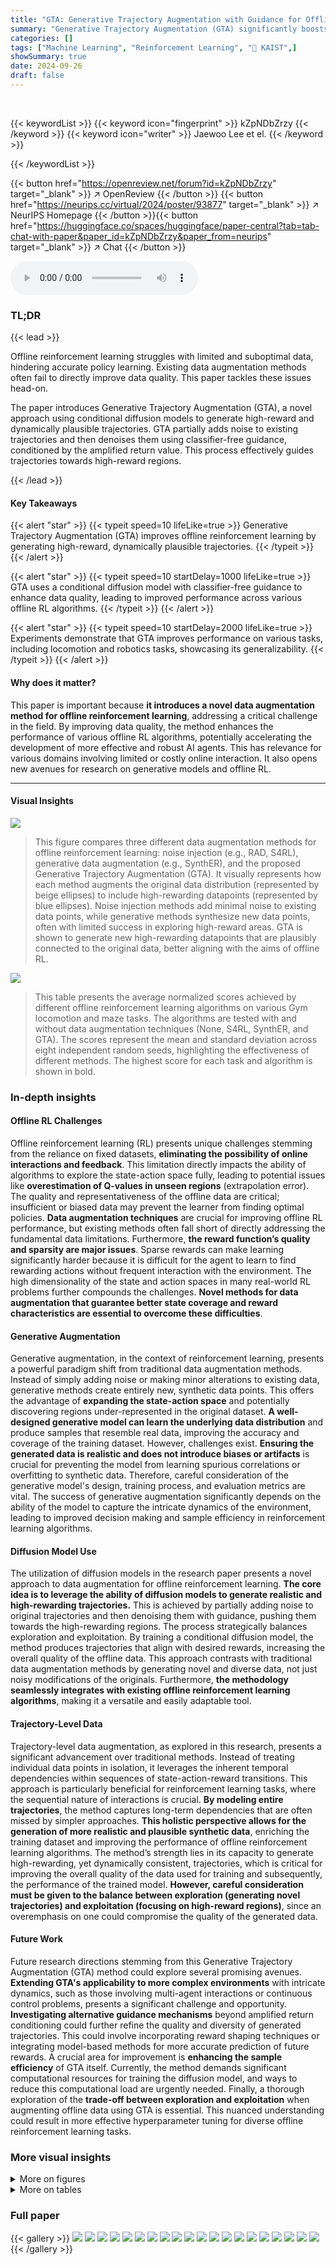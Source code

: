 ```yaml
---
title: "GTA: Generative Trajectory Augmentation with Guidance for Offline Reinforcement Learning"
summary: "Generative Trajectory Augmentation (GTA) significantly boosts offline reinforcement learning by generating high-reward trajectories using a conditional diffusion model, enhancing algorithm performance..."
categories: []
tags: ["Machine Learning", "Reinforcement Learning", "🏢 KAIST",]
showSummary: true
date: 2024-09-26
draft: false
---
```


<br>

{{< keywordList >}}
{{< keyword icon="fingerprint" >}} kZpNDbZrzy {{< /keyword >}}
{{< keyword icon="writer" >}} Jaewoo Lee et el. {{< /keyword >}}
 
{{< /keywordList >}}

{{< button href="https://openreview.net/forum?id=kZpNDbZrzy" target="_blank" >}}
↗ OpenReview
{{< /button >}}
{{< button href="https://neurips.cc/virtual/2024/poster/93877" target="_blank" >}}
↗ NeurIPS Homepage
{{< /button >}}{{< button href="https://huggingface.co/spaces/huggingface/paper-central?tab=tab-chat-with-paper&paper_id=kZpNDbZrzy&paper_from=neurips" target="_blank" >}}
↗ Chat
{{< /button >}}



<audio controls>
    <source src="https://ai-paper-reviewer.com/kZpNDbZrzy/podcast.wav" type="audio/wav">
    Your browser does not support the audio element.
</audio>


### TL;DR


{{< lead >}}

Offline reinforcement learning struggles with limited and suboptimal data, hindering accurate policy learning.  Existing data augmentation methods often fail to directly improve data quality. This paper tackles these issues head-on. 

The paper introduces Generative Trajectory Augmentation (GTA), a novel approach using conditional diffusion models to generate high-reward and dynamically plausible trajectories.  GTA partially adds noise to existing trajectories and then denoises them using classifier-free guidance, conditioned by the amplified return value. This process effectively guides trajectories towards high-reward regions.

{{< /lead >}}


#### Key Takeaways

{{< alert "star" >}}
{{< typeit speed=10 lifeLike=true >}} Generative Trajectory Augmentation (GTA) improves offline reinforcement learning by generating high-reward, dynamically plausible trajectories. {{< /typeit >}}
{{< /alert >}}

{{< alert "star" >}}
{{< typeit speed=10 startDelay=1000 lifeLike=true >}} GTA uses a conditional diffusion model with classifier-free guidance to enhance data quality, leading to improved performance across various offline RL algorithms. {{< /typeit >}}
{{< /alert >}}

{{< alert "star" >}}
{{< typeit speed=10 startDelay=2000 lifeLike=true >}} Experiments demonstrate that GTA improves performance on various tasks, including locomotion and robotics tasks, showcasing its generalizability. {{< /typeit >}}
{{< /alert >}}

#### Why does it matter?
This paper is important because **it introduces a novel data augmentation method for offline reinforcement learning**, addressing a critical challenge in the field.  By improving data quality, the method enhances the performance of various offline RL algorithms, potentially accelerating the development of more effective and robust AI agents. This has relevance for various domains involving limited or costly online interaction. It also opens new avenues for research on generative models and offline RL.

------
#### Visual Insights



![](https://ai-paper-reviewer.com/kZpNDbZrzy/figures_1_1.jpg)

> This figure compares three different data augmentation methods for offline reinforcement learning: noise injection (e.g., RAD, S4RL), generative data augmentation (e.g., SynthER), and the proposed Generative Trajectory Augmentation (GTA).  It visually represents how each method augments the original data distribution (represented by beige ellipses) to include high-rewarding datapoints (represented by blue ellipses). Noise injection methods add minimal noise to existing data points, while generative methods synthesize new data points, often with limited success in exploring high-reward areas.  GTA is shown to generate new high-rewarding datapoints that are plausibly connected to the original data, better aligning with the aims of offline RL.





![](https://ai-paper-reviewer.com/kZpNDbZrzy/tables_6_1.jpg)

> This table presents the average normalized scores achieved by different offline reinforcement learning algorithms on various Gym locomotion and maze tasks.  The algorithms are tested with and without data augmentation techniques (None, S4RL, SynthER, and GTA).  The scores represent the mean and standard deviation across eight independent random seeds, highlighting the effectiveness of different methods. The highest score for each task and algorithm is shown in bold.





### In-depth insights


#### Offline RL Challenges
Offline reinforcement learning (RL) presents unique challenges stemming from the reliance on fixed datasets, **eliminating the possibility of online interactions and feedback**. This limitation directly impacts the ability of algorithms to explore the state-action space fully, leading to potential issues like **overestimation of Q-values in unseen regions** (extrapolation error).  The quality and representativeness of the offline data are critical; insufficient or biased data may prevent the learner from finding optimal policies.  **Data augmentation techniques** are crucial for improving offline RL performance, but existing methods often fall short of directly addressing the fundamental data limitations. Furthermore, **the reward function’s quality and sparsity are major issues**.  Sparse rewards can make learning significantly harder because it is difficult for the agent to learn to find rewarding actions without frequent interaction with the environment.  The high dimensionality of the state and action spaces in many real-world RL problems further compounds the challenges. **Novel methods for data augmentation that guarantee better state coverage and reward characteristics are essential to overcome these difficulties**.

#### Generative Augmentation
Generative augmentation, in the context of reinforcement learning, presents a powerful paradigm shift from traditional data augmentation methods.  Instead of simply adding noise or making minor alterations to existing data, generative methods create entirely new, synthetic data points. This offers the advantage of **expanding the state-action space** and potentially discovering regions under-represented in the original dataset.  **A well-designed generative model can learn the underlying data distribution** and produce samples that resemble real data, improving the accuracy and coverage of the training dataset.  However, challenges exist.  **Ensuring the generated data is realistic and does not introduce biases or artifacts** is crucial for preventing the model from learning spurious correlations or overfitting to synthetic data.  Therefore, careful consideration of the generative model's design, training process, and evaluation metrics are vital.  The success of generative augmentation significantly depends on the ability of the model to capture the intricate dynamics of the environment, leading to improved decision making and sample efficiency in reinforcement learning algorithms.

#### Diffusion Model Use
The utilization of diffusion models in the research paper presents a novel approach to data augmentation for offline reinforcement learning.  **The core idea is to leverage the ability of diffusion models to generate realistic and high-rewarding trajectories.** This is achieved by partially adding noise to original trajectories and then denoising them with guidance, pushing them towards the high-rewarding regions. The process strategically balances exploration and exploitation. By training a conditional diffusion model, the method produces trajectories that align with desired rewards, increasing the overall quality of the offline data. This approach contrasts with traditional data augmentation methods by generating novel and diverse data, not just noisy modifications of the originals.  Furthermore, **the methodology seamlessly integrates with existing offline reinforcement learning algorithms**, making it a versatile and easily adaptable tool.

#### Trajectory-Level Data
Trajectory-level data augmentation, as explored in this research, presents a significant advancement over traditional methods.  Instead of treating individual data points in isolation, it leverages the inherent temporal dependencies within sequences of state-action-reward transitions. This approach is particularly beneficial for reinforcement learning tasks, where the sequential nature of interactions is crucial. **By modeling entire trajectories**, the method captures long-term dependencies that are often missed by simpler approaches. **This holistic perspective allows for the generation of more realistic and plausible synthetic data**, enriching the training dataset and improving the performance of offline reinforcement learning algorithms. The method’s strength lies in its capacity to generate high-rewarding, yet dynamically consistent, trajectories, which is critical for improving the overall quality of the data used for training and subsequently, the performance of the trained model.  **However, careful consideration must be given to the balance between exploration (generating novel trajectories) and exploitation (focusing on high-reward regions)**, since an overemphasis on one could compromise the quality of the generated data.

#### Future Work
Future research directions stemming from this Generative Trajectory Augmentation (GTA) method could explore several promising avenues. **Extending GTA's applicability to more complex environments** with intricate dynamics, such as those involving multi-agent interactions or continuous control problems, presents a significant challenge and opportunity.  **Investigating alternative guidance mechanisms** beyond amplified return conditioning could further refine the quality and diversity of generated trajectories.  This could involve incorporating reward shaping techniques or integrating model-based methods for more accurate prediction of future rewards.  A crucial area for improvement is **enhancing the sample efficiency** of GTA itself.  Currently, the method demands significant computational resources for training the diffusion model, and ways to reduce this computational load are urgently needed.  Finally, a thorough exploration of the **trade-off between exploration and exploitation** when augmenting offline data using GTA is essential.  This nuanced understanding could result in more effective hyperparameter tuning for diverse offline reinforcement learning tasks.


### More visual insights

<details>
<summary>More on figures
</summary>


![](https://ai-paper-reviewer.com/kZpNDbZrzy/figures_3_1.jpg)

> This figure illustrates the three main stages of the Generative Trajectory Augmentation (GTA) method. Stage A involves training a conditional diffusion model to generate trajectories.  Stage B augments the trajectories by partially adding noise using a diffusion model's forward process and then denoising it with amplified return guidance (pushing trajectories towards higher rewards). Stage C uses the augmented dataset to train offline reinforcement learning (RL) algorithms (TD3BC, IQL, CQL, MCQ).


![](https://ai-paper-reviewer.com/kZpNDbZrzy/figures_4_1.jpg)

> This figure illustrates the mechanism of GTA's data augmentation process, which involves two main steps: partial noising and guided denoising.  The partial noising process adds noise to the original trajectory, controlled by the parameter μ, allowing for exploration of new state-action spaces.  The level of exploration increases as μ increases. The guided denoising process uses amplified return guidance to direct the trajectory towards high-rewarding areas, enhancing exploitation of already learned knowledge.  The figure visually represents this process by showing how trajectories are shifted towards the high-rewarding region during denoising, while preserving plausibility by starting from a partially noised version of the original trajectory. 


![](https://ai-paper-reviewer.com/kZpNDbZrzy/figures_7_1.jpg)

> This figure demonstrates the ablation study on the impact of partial noising (different noise levels) and amplified return guidance. (a) and (b) show the training curves of TD3BC on two different D4RL datasets (halfcheetah-medium-v2 and halfcheetah-medium-expert-v2) with various noise levels. (c) shows the distribution of oracle rewards (sum of subtrajectories) for three different conditioning strategies: amplified conditioning (GTA), fixed conditioning, and unconditioning.


![](https://ai-paper-reviewer.com/kZpNDbZrzy/figures_8_1.jpg)

> This figure compares three different data augmentation methods: noise injection, generative data augmentation, and the proposed Generative Trajectory Augmentation (GTA). Noise injection adds small noise to existing data, leading to only minimal improvement. Generative data augmentation generates new data points, but it is limited by the original data distribution.  GTA leverages a diffusion model to create trajectories that are both high-rewarding and dynamically plausible, outperforming the other methods.


![](https://ai-paper-reviewer.com/kZpNDbZrzy/figures_22_1.jpg)

> This figure illustrates the mechanism of GTA's partial noising and denoising framework. The left part shows how partial noising with different noise levels (μ) increases the exploration of the trajectory generation process. The right part shows how the denoising with amplified return guidance pushes the noised trajectory towards the high-rewarding region. The manifold of feasible trajectories is shown to indicate the relationship between the original trajectory and the generated trajectory.


![](https://ai-paper-reviewer.com/kZpNDbZrzy/figures_25_1.jpg)

> This figure compares three different data augmentation methods: noise injection, generative data augmentation, and the proposed Generative Trajectory Augmentation (GTA). Noise injection adds minimal noise to the existing data, resulting in small local changes. Generative data augmentation synthesizes new data points, but these points tend to cluster near the original data distribution. GTA generates high-rewarding trajectories that are dynamically plausible while exploring novel states or actions.


![](https://ai-paper-reviewer.com/kZpNDbZrzy/figures_25_2.jpg)

> The figure illustrates the three main stages of the Generative Trajectory Augmentation (GTA) method. Stage A involves training a conditional diffusion model that can generate trajectories. Stage B uses this model to augment the offline data. It partially adds noise to the original trajectories using the diffusion forward process, then denoises them with classifier-free guidance conditioned on amplified return values, guiding the trajectories towards high-rewarding regions. Finally, Stage C trains an offline reinforcement learning algorithm using the augmented dataset.


![](https://ai-paper-reviewer.com/kZpNDbZrzy/figures_26_1.jpg)

> This figure illustrates the three main stages of the Generative Trajectory Augmentation (GTA) method.  Stage A involves training a conditional diffusion model to generate trajectories. Stage B augments the trajectories by partially adding noise using a diffusion process, then denoising using amplified return guidance to direct the trajectories towards higher rewards.  Finally, Stage C uses the augmented dataset to train various offline reinforcement learning (RL) algorithms. The figure shows a visual representation of data flow between the stages and the processes involved.


![](https://ai-paper-reviewer.com/kZpNDbZrzy/figures_26_2.jpg)

> This figure shows the ablation study of the noising ratio (μ) and amplified return guidance on the halfcheetah environment.  (a) and (b) are learning curves of TD3BC trained with different levels of noising ratios on halfcheetah-medium-v2 and halfcheetah-medium-expert-v2. (c) shows the distribution of oracle rewards from the offline dataset, generated trajectories using fixed guidance, amplified return guidance and unconditioning.


![](https://ai-paper-reviewer.com/kZpNDbZrzy/figures_27_1.jpg)

> This figure compares three different data augmentation methods: noise injection, generative data augmentation, and the proposed method, Generative Trajectory Augmentation (GTA). Noise injection adds minimal noise to the existing data, resulting in only minor changes and limited exploration. Generative data augmentation uses a generative model to create new data, but it is constrained by the distribution of the existing data. GTA, on the other hand, uses a diffusion model to generate new and high-rewarding trajectories that are both plausible and dynamic. The figure shows that GTA is able to generate data that is significantly different from the original data and that it is better at exploring the state-action space.


</details>




<details>
<summary>More on tables
</summary>


![](https://ai-paper-reviewer.com/kZpNDbZrzy/tables_6_2.jpg)
> This table presents the average performance scores of different offline reinforcement learning algorithms on complex robotics tasks.  The algorithms are tested with and without data augmentation using GTA, S4RL, and SynthER. The table shows the mean and standard deviation of the scores across 8 different random seeds.  The tasks included are Adroit (pen-human and door-human) and FrankaKitchen (partial, mixed, and complete). The bold values represent the best-performing methods for each task.

![](https://ai-paper-reviewer.com/kZpNDbZrzy/tables_7_1.jpg)
> This table presents the results of experiments conducted on pixel-based observation tasks using different data augmentation methods and offline reinforcement learning algorithms. The table shows the average scores achieved by each method across various datasets (medium, medium-replay, medium-expert, and expert).  Higher scores indicate better performance.

![](https://ai-paper-reviewer.com/kZpNDbZrzy/tables_8_1.jpg)
> This table presents the results of experiments conducted on various Gym locomotion and maze tasks using different offline reinforcement learning algorithms.  The algorithms were tested with and without data augmentation techniques (None, S4RL, SynthER, and GTA).  The table shows the normalized average scores achieved by each algorithm on each task. The highest scores for each task are bolded. The mean and standard deviation of the scores across eight different random seeds are reported for each algorithm and augmentation method.

![](https://ai-paper-reviewer.com/kZpNDbZrzy/tables_8_2.jpg)
> This table presents the D4RL normalized scores achieved by different offline RL algorithms (None, SynthER, GTA with μ=0.5 and α=1.3, GTA with μ=0.75 and α=1.3) on three locomotion tasks (Halfcheetah, Hopper, Walker2d) using medium and medium-replay datasets.  The scores represent the average performance across multiple trials, along with standard deviations, indicating the variability in performance for each algorithm on each task and dataset.

![](https://ai-paper-reviewer.com/kZpNDbZrzy/tables_14_1.jpg)
> This table shows the hyperparameters used for training the backbone diffusion model in the Generative Trajectory Augmentation (GTA) method.  It includes parameters such as batch size, optimizer (Adam), learning rate, learning rate schedule (Cosine Annealing Warmup), number of training steps, and conditional dropout rate. These settings are crucial for effectively training the diffusion model to generate high-quality trajectories.

![](https://ai-paper-reviewer.com/kZpNDbZrzy/tables_14_2.jpg)
> This table lists the hyperparameters used for sampling trajectories from the diffusion model in the Generative Trajectory Augmentation (GTA) method.  The hyperparameters are related to the Stochastic Differential Equation (SDE) sampler from the Elucidated Diffusion Model (EDM), including the number of diffusion steps, noise schedule parameters (σmin, σmax, Schurn, Smin, Smax, Snoise), and the guidance scale (w) for classifier-free guidance.  These settings control aspects of the trajectory generation process, balancing exploration and exploitation.

![](https://ai-paper-reviewer.com/kZpNDbZrzy/tables_15_1.jpg)
> This table shows the hyperparameter search space used in the Generative Trajectory Augmentation (GTA) method.  It lists the ranges of values explored for three key hyperparameters: α (guidance multiplier), μ (partial noising level), and H (horizon length) across different environments. The reweighting strategy used is also specified for each environment.  The hyperparameter ranges reflect a balance between exploration and exploitation of the data during the augmentation process, with different ranges considered depending on task characteristics. This table is critical for understanding the experimental setup and how the algorithm was configured for different environments.

![](https://ai-paper-reviewer.com/kZpNDbZrzy/tables_15_2.jpg)
> This table shows the hyperparameters used for reweighted sampling in different locomotion environments.  Reweighting is applied to focus on high-rewarding regions in the dataset.  The hyperparameters include whether reweighting is used (indicated by 'O' for yes and 'X' for no), the number of bins (NB) used for splitting the return, a smoothing parameter (u), and a parameter (q) that determines the weighting between high and low-score bins.

![](https://ai-paper-reviewer.com/kZpNDbZrzy/tables_17_1.jpg)
> This table presents the results of ablation studies on the length of the horizon (H) used for trajectory-level generation in the GTA method. It shows the impact of varying H on both D4RL score and Dynamic MSE (dynamic mean squared error), a measure of how well the generated trajectories adhere to the environment dynamics.  The results demonstrate the importance of using sequential relationships within transitions (H > 1) for effective data augmentation, as shorter horizons lead to a significant increase in dynamic MSE and a decrease in performance.

![](https://ai-paper-reviewer.com/kZpNDbZrzy/tables_18_1.jpg)
> This table presents the results of the TD3BC algorithm on a sparse expert dataset.  The performance is evaluated under various data augmentation techniques (None, Naive Duplication, S4RL, SynthER, GTA) using different ratios of expert to non-expert data (1:20 and 1:10). The results show that GTA significantly outperforms other methods and that even on a dataset of expert-only data, GTA provides a performance boost over other augmentation techniques. The experiment is done with 10 evaluation over 8 seeds.

![](https://ai-paper-reviewer.com/kZpNDbZrzy/tables_19_1.jpg)
> This table presents the D4RL scores obtained using the TD3BC algorithm with varying amounts of offline data (5%, 10%, 15%, 20%, and 100%).  The results show the performance of TD3BC both with and without the proposed GTA augmentation method.  The scores represent the mean and standard deviation across 10 evaluations with 4 random seeds for each data size.  It demonstrates the sample efficiency of GTA when the size of the offline dataset is limited.

![](https://ai-paper-reviewer.com/kZpNDbZrzy/tables_19_2.jpg)
> This table presents the results of experiments conducted on various Gym locomotion and maze tasks.  The scores are normalized, meaning 0 represents a random policy and 100 an expert policy.  The table compares the performance of different offline reinforcement learning (RL) algorithms, with and without data augmentation techniques.  Each entry shows the mean and standard deviation of the normalized scores, averaged across 8 different random seeds.  The bold entries highlight the highest scores achieved for each task and augmentation method.

![](https://ai-paper-reviewer.com/kZpNDbZrzy/tables_19_3.jpg)
> This table presents the average scores achieved by the Decision Transformer algorithm on three different variations of the Maze2d environment from the D4RL benchmark dataset. The results are categorized by the augmentation method used (None, S4RL, GTA) and across three difficulty levels (umaze, medium, large). Each score represents the average performance over 100 evaluations with 4 random seeds, showcasing the impact of data augmentation on the performance of the Decision Transformer.

![](https://ai-paper-reviewer.com/kZpNDbZrzy/tables_20_1.jpg)
> This table shows the ablation study result on reweighted sampling techniques. It shows the D4RL scores and oracle rewards with and without reweighted sampling on Hopper-medium-v2 and Walker2d-medium-v2 environments. The results indicate that reweighted sampling improves performance by increasing the D4RL scores and oracle rewards.

![](https://ai-paper-reviewer.com/kZpNDbZrzy/tables_20_2.jpg)
> This table compares the performance of two different conditioning strategies for data augmentation using a diffusion model. The first strategy uses amplified return guidance as in the proposed GTA method, while the second uses amplified reward inpainting. The performance is measured using the D4RL score on three locomotion tasks: Halfcheetah-medium, Hopper-medium, and Walker2d-medium. The results show that amplified return guidance generally leads to higher D4RL scores compared to amplified reward inpainting, suggesting that the amplified return guidance approach is more effective in improving the performance of offline reinforcement learning algorithms.

![](https://ai-paper-reviewer.com/kZpNDbZrzy/tables_20_3.jpg)
> This table presents the average performance results of different offline reinforcement learning algorithms on four complex robotics tasks: pen-human, door-human, FrankaKitchen-partial, and FrankaKitchen-complete.  The algorithms tested include the baseline with no data augmentation (None), data augmentation using S4RL, SynthER, and the proposed GTA method.  The highest average score for each task is highlighted in bold, and the mean and standard deviation are shown across 8 separate experimental runs (seeds).  This allows for a comparison of the effectiveness of the data augmentation techniques on complex robotics tasks.

![](https://ai-paper-reviewer.com/kZpNDbZrzy/tables_20_4.jpg)
> This table presents the results of experiments conducted on various Gym locomotion and maze tasks using different offline RL algorithms.  The algorithms were tested with and without data augmentation techniques (None, S4RL, SynthER, and GTA).  The table shows the normalized average scores achieved by each algorithm on each task, with the highest score for each task and augmentation method highlighted in bold.  The scores represent the mean and standard deviation across 8 separate trials (seeds).

![](https://ai-paper-reviewer.com/kZpNDbZrzy/tables_21_1.jpg)
> This table presents a comparison of data quality metrics for different conditioning strategies used in the generative trajectory augmentation process.  The metrics include Dynamic Mean Squared Error (Dynamic MSE), which assesses the fidelity of the generated trajectories compared to real-world dynamics; Oracle reward, which measures the average reward of the generated trajectories; and Novelty, which quantifies the uniqueness of the generated trajectories compared to the original data.  The table contrasts the performance of three methods: a baseline (no conditioning), a fixed conditioning strategy (conditioning on a constant reward value), an unconditioned strategy (no conditioning), and the proposed amplified return conditioning strategy (conditioning on an amplified reward value).

![](https://ai-paper-reviewer.com/kZpNDbZrzy/tables_21_2.jpg)
> This table presents the results of Welch's t-tests comparing the performance of GTA against SynthER across four different offline RL algorithms (TD3BC, IQL, CQL, and MCQ).  The p-values indicate the statistical significance of the performance differences, with smaller p-values suggesting stronger evidence that GTA outperforms SynthER.  All p-values are less than 0.05 indicating statistically significant improvement by GTA across all four algorithms.

![](https://ai-paper-reviewer.com/kZpNDbZrzy/tables_22_1.jpg)
> This table presents a quantitative comparison of the optimality achieved by three different data augmentation methods (S4RL, SynthER, and GTA) across various Gym locomotion tasks.  Optimality is measured using the oracle reward, representing the average reward obtained by querying the environment with generated states and actions. The results show the average oracle reward for each method across several different tasks, providing insights into the effectiveness of each augmentation strategy in generating high-reward trajectories.

![](https://ai-paper-reviewer.com/kZpNDbZrzy/tables_23_1.jpg)
> This table presents the results of experiments conducted on various Gym locomotion and maze tasks.  The table shows the normalized average scores achieved by different offline reinforcement learning (RL) algorithms with and without data augmentation techniques (None, S4RL, SynthER, and GTA). Each cell contains the mean and standard deviation of the scores obtained across eight independent seeds. The highest scores for each task and algorithm are highlighted in bold, allowing for easy comparison of the performance of different methods.

![](https://ai-paper-reviewer.com/kZpNDbZrzy/tables_23_2.jpg)
> This table presents a comparison of the Dynamic Mean Squared Error (Dynamic MSE) across various gym locomotion tasks.  Dynamic MSE is a metric used to assess the congruence of generated subtrajectories with the environment dynamics. Lower values indicate better agreement between generated and true dynamics. The table compares the Dynamic MSE for three different data augmentation methods: S4RL, SynthER, and GTA (the proposed method). The results are shown for different datasets, reflecting various difficulty levels in terms of data quality (medium, medium-replay, medium-expert).

![](https://ai-paper-reviewer.com/kZpNDbZrzy/tables_23_3.jpg)
> This table presents a comparison of novelty scores achieved by three different data augmentation methods (S4RL, SynthER, and GTA) across various gym locomotion tasks.  Novelty, as a data quality metric, measures the uniqueness of the augmented trajectories compared to the original offline data.  Higher novelty scores indicate that the augmentation method generated trajectories that are more distinct from the original data.

![](https://ai-paper-reviewer.com/kZpNDbZrzy/tables_23_4.jpg)
> This table presents a comparison of the novelty scores achieved by three different data augmentation methods (S4RL, SynthER, and GTA) across various gym locomotion tasks.  Novelty is a measure of how unique the generated trajectories are compared to the original dataset. The table shows the novelty scores for the state, action, and combined state-action for each augmentation method and task. Higher scores indicate greater novelty.

![](https://ai-paper-reviewer.com/kZpNDbZrzy/tables_24_1.jpg)
> This table compares the performance of Generative Trajectory Augmentation (GTA) against several baseline methods, including diffusion planners (Diffuser, DD, AdaptDiffuser) and offline model-based RL algorithms (MOPO, MOREL, COMBO).  The comparison is done across various locomotion tasks from the D4RL benchmark, showing the average normalized scores for each method. TD3BC and CQL are used as the offline RL algorithms in the GTA approach. The table highlights GTA's superior performance compared to the baselines.

![](https://ai-paper-reviewer.com/kZpNDbZrzy/tables_24_2.jpg)
> This table compares the computational cost of GTA against other methods (diffusion planners and model-based RL algorithms).  It breaks down the time spent in each phase: model training, RL policy training, synthetic data generation, and policy evaluation.  The results highlight GTA's efficiency, especially in test-time evaluation.

![](https://ai-paper-reviewer.com/kZpNDbZrzy/tables_26_1.jpg)
> This table presents the results of training TD3BC, CQL, and IQL algorithms on D4RL MuJoCo locomotion tasks using different batch sizes (256 and 1024).  It compares the performance (normalized average scores) across various datasets (medium, medium-replay, medium-expert) for each algorithm and batch size.  The results show that increasing the batch size doesn't significantly impact performance when there's no data augmentation.

![](https://ai-paper-reviewer.com/kZpNDbZrzy/tables_27_1.jpg)
> This table presents the results of experiments conducted to assess the impact of varying batch sizes on the performance of different offline reinforcement learning algorithms. The experiments were performed on the D4RL MuJoCo locomotion tasks using TD3BC, CQL, and IQL algorithms with batch sizes of 256 and 1024. The results indicate that increasing the batch size does not significantly affect the performance when no modifications are made to the offline dataset.  The table is structured to show the average normalized scores for each algorithm and batch size across different tasks (Halfcheetah, Hopper, and Walker2d) with different data qualities (medium, medium-replay, and medium-expert).

</details>




### Full paper

{{< gallery >}}
<img src="https://ai-paper-reviewer.com/kZpNDbZrzy/1.png" class="grid-w50 md:grid-w33 xl:grid-w25" />
<img src="https://ai-paper-reviewer.com/kZpNDbZrzy/2.png" class="grid-w50 md:grid-w33 xl:grid-w25" />
<img src="https://ai-paper-reviewer.com/kZpNDbZrzy/3.png" class="grid-w50 md:grid-w33 xl:grid-w25" />
<img src="https://ai-paper-reviewer.com/kZpNDbZrzy/4.png" class="grid-w50 md:grid-w33 xl:grid-w25" />
<img src="https://ai-paper-reviewer.com/kZpNDbZrzy/5.png" class="grid-w50 md:grid-w33 xl:grid-w25" />
<img src="https://ai-paper-reviewer.com/kZpNDbZrzy/6.png" class="grid-w50 md:grid-w33 xl:grid-w25" />
<img src="https://ai-paper-reviewer.com/kZpNDbZrzy/7.png" class="grid-w50 md:grid-w33 xl:grid-w25" />
<img src="https://ai-paper-reviewer.com/kZpNDbZrzy/8.png" class="grid-w50 md:grid-w33 xl:grid-w25" />
<img src="https://ai-paper-reviewer.com/kZpNDbZrzy/9.png" class="grid-w50 md:grid-w33 xl:grid-w25" />
<img src="https://ai-paper-reviewer.com/kZpNDbZrzy/10.png" class="grid-w50 md:grid-w33 xl:grid-w25" />
<img src="https://ai-paper-reviewer.com/kZpNDbZrzy/11.png" class="grid-w50 md:grid-w33 xl:grid-w25" />
<img src="https://ai-paper-reviewer.com/kZpNDbZrzy/12.png" class="grid-w50 md:grid-w33 xl:grid-w25" />
<img src="https://ai-paper-reviewer.com/kZpNDbZrzy/13.png" class="grid-w50 md:grid-w33 xl:grid-w25" />
<img src="https://ai-paper-reviewer.com/kZpNDbZrzy/14.png" class="grid-w50 md:grid-w33 xl:grid-w25" />
<img src="https://ai-paper-reviewer.com/kZpNDbZrzy/15.png" class="grid-w50 md:grid-w33 xl:grid-w25" />
<img src="https://ai-paper-reviewer.com/kZpNDbZrzy/16.png" class="grid-w50 md:grid-w33 xl:grid-w25" />
<img src="https://ai-paper-reviewer.com/kZpNDbZrzy/17.png" class="grid-w50 md:grid-w33 xl:grid-w25" />
<img src="https://ai-paper-reviewer.com/kZpNDbZrzy/18.png" class="grid-w50 md:grid-w33 xl:grid-w25" />
<img src="https://ai-paper-reviewer.com/kZpNDbZrzy/19.png" class="grid-w50 md:grid-w33 xl:grid-w25" />
<img src="https://ai-paper-reviewer.com/kZpNDbZrzy/20.png" class="grid-w50 md:grid-w33 xl:grid-w25" />
{{< /gallery >}}